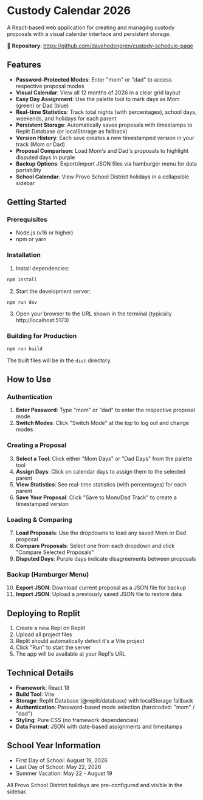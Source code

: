 # Custody Calendar 2026

A React-based web application for creating and managing custody proposals with a visual calendar interface and persistent storage.

🔗 **Repository**: https://github.com/davehedengren/custody-schedule-page

## Features

- **Password-Protected Modes**: Enter "mom" or "dad" to access respective proposal modes
- **Visual Calendar**: View all 12 months of 2026 in a clear grid layout
- **Easy Day Assignment**: Use the palette tool to mark days as Mom (green) or Dad (blue)
- **Real-time Statistics**: Track total nights (with percentages), school days, weekends, and holidays for each parent
- **Persistent Storage**: Automatically saves proposals with timestamps to Replit Database (or localStorage as fallback)
- **Version History**: Each save creates a new timestamped version in your track (Mom or Dad)
- **Proposal Comparison**: Load Mom's and Dad's proposals to highlight disputed days in purple
- **Backup Options**: Export/import JSON files via hamburger menu for data portability
- **School Calendar**: View Provo School District holidays in a collapsible sidebar

## Getting Started

### Prerequisites

- Node.js (v16 or higher)
- npm or yarn

### Installation

1. Install dependencies:
```bash
npm install
```

2. Start the development server:
```bash
npm run dev
```

3. Open your browser to the URL shown in the terminal (typically http://localhost:5173)

### Building for Production

```bash
npm run build
```

The built files will be in the `dist` directory.

## How to Use

### Authentication
1. **Enter Password**: Type "mom" or "dad" to enter the respective proposal mode
2. **Switch Modes**: Click "Switch Mode" at the top to log out and change modes

### Creating a Proposal
3. **Select a Tool**: Click either "Mom Days" or "Dad Days" from the palette tool
4. **Assign Days**: Click on calendar days to assign them to the selected parent
5. **View Statistics**: See real-time statistics (with percentages) for each parent
6. **Save Your Proposal**: Click "Save to Mom/Dad Track" to create a timestamped version

### Loading & Comparing
7. **Load Proposals**: Use the dropdowns to load any saved Mom or Dad proposal
8. **Compare Proposals**: Select one from each dropdown and click "Compare Selected Proposals"
9. **Disputed Days**: Purple days indicate disagreements between proposals

### Backup (Hamburger Menu)
10. **Export JSON**: Download current proposal as a JSON file for backup
11. **Import JSON**: Upload a previously saved JSON file to restore data

## Deploying to Replit

1. Create a new Repl on Replit
2. Upload all project files
3. Replit should automatically detect it's a Vite project
4. Click "Run" to start the server
5. The app will be available at your Repl's URL

## Technical Details

- **Framework**: React 18
- **Build Tool**: Vite
- **Storage**: Replit Database (@replit/database) with localStorage fallback
- **Authentication**: Password-based mode selection (hardcoded: "mom" / "dad")
- **Styling**: Pure CSS (no framework dependencies)
- **Data Format**: JSON with date-based assignments and timestamps

## School Year Information

- First Day of School: August 19, 2026
- Last Day of School: May 22, 2026
- Summer Vacation: May 22 - August 19

All Provo School District holidays are pre-configured and visible in the sidebar.

